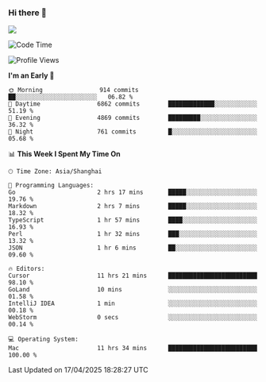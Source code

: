### Hi there 👋

<!--
**JJAYCHEN1e/jjaychen1e** is a ✨ _special_ ✨ repository because its `README.md` (this file) appears on your GitHub profile.

Here are some ideas to get you started:

- 🔭 I’m currently working on ...
- 🌱 I’m currently learning ...
- 👯 I’m looking to collaborate on ...
- 🤔 I’m looking for help with ...
- 💬 Ask me about ...
- 📫 How to reach me: ...
- 😄 Pronouns: ...
- ⚡ Fun fact: ...
-->

[![](https://github-readme-stats.vercel.app/api?username=jjaychen1e&show_icons=true)](https://github.com/jjaychen1e/github-readme-stats?count_private=true)

<!--START_SECTION:waka-->
![Code Time](http://img.shields.io/badge/Code%20Time-1%2C919%20hrs%2054%20mins-blue)

![Profile Views](http://img.shields.io/badge/Profile%20Views-11-blue)

**I'm an Early 🐤** 

```text
🌞 Morning                914 commits         ██░░░░░░░░░░░░░░░░░░░░░░░   06.82 % 
🌆 Daytime                6862 commits        █████████████░░░░░░░░░░░░   51.19 % 
🌃 Evening                4869 commits        █████████░░░░░░░░░░░░░░░░   36.32 % 
🌙 Night                  761 commits         █░░░░░░░░░░░░░░░░░░░░░░░░   05.68 % 
```


📊 **This Week I Spent My Time On** 

```text
🕑︎ Time Zone: Asia/Shanghai

💬 Programming Languages: 
Go                       2 hrs 17 mins       █████░░░░░░░░░░░░░░░░░░░░   19.76 % 
Markdown                 2 hrs 7 mins        █████░░░░░░░░░░░░░░░░░░░░   18.32 % 
TypeScript               1 hr 57 mins        ████░░░░░░░░░░░░░░░░░░░░░   16.93 % 
Perl                     1 hr 32 mins        ███░░░░░░░░░░░░░░░░░░░░░░   13.32 % 
JSON                     1 hr 6 mins         ██░░░░░░░░░░░░░░░░░░░░░░░   09.60 % 

🔥 Editors: 
Cursor                   11 hrs 21 mins      █████████████████████████   98.10 % 
GoLand                   10 mins             ░░░░░░░░░░░░░░░░░░░░░░░░░   01.58 % 
IntelliJ IDEA            1 min               ░░░░░░░░░░░░░░░░░░░░░░░░░   00.18 % 
WebStorm                 0 secs              ░░░░░░░░░░░░░░░░░░░░░░░░░   00.14 % 

💻 Operating System: 
Mac                      11 hrs 34 mins      █████████████████████████   100.00 % 
```


 Last Updated on 17/04/2025 18:28:27 UTC
<!--END_SECTION:waka-->
